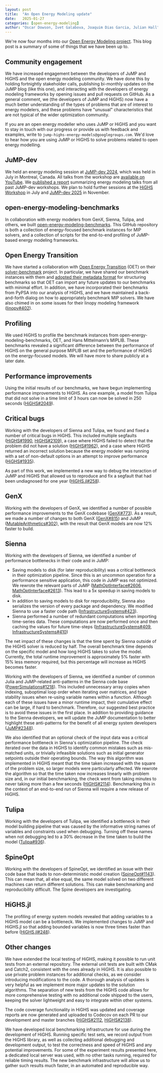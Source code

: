 ```yaml
---
layout: post
title:  "An Open Energy Modeling update"
date:   2025-01-27
categories: [open-energy-modeling]
author: "Oscar Dowson, Ivet Galabova, Joaquim Dias Garcia, Julian Hall"
---
```


We're now four months into our [Open Energy Modeling project](/announcements/open-energy-modeling/2024/09/16/oem/).
This blog post is a summary of some of things that we have been up to.

## Community engagement

We have increased engagement between the developers of JuMP and HiGHS and the
open energy modeling community. We have done this by holding fortnightly
stakeholder calls, publishing bi-monthly updates on the JuMP blog (like this
one), and interacting with the developers of energy modeling frameworks by
opening issues and pull requests on GitHub. As a general comment, we (the
developers of JuMP and HiGHS) now have a much better understanding of the types
of problems that are of interest to energy modelers, and these problems have
"unusual" characteristics that are not typical of the wider optimization
community.

If you are an open energy modeller who uses JuMP or HiGHS and you want to stay
in touch with our progress or provide us with feedback and examples, write to
`jump-highs-energy-models@googlegroups.com`. We'd love to hear how you are using
JuMP or HiGHS to solve problems related to open energy modelling.

## JuMP-dev

We held an energy modeling session at [JuMP-dev 2024](/meetings/jumpdev2024/),
which was held in July in Montreal, Canada. All talks from the workshop are
[available on YouTube](https://youtube.com/playlist?list=PLP8iPy9hna6TAzZJvloYK9NBD5qgFJ1PQ&feature=shared).
We [published a report](/open-energy-modeling/2024/09/19/open-energy-models/)
summarizing energy modeling talks from all past JuMP-dev workshops. We plan to
hold further sessions at the [HiGHS Workshop](https://workshop25.highs.dev) in
July and [JuMP-dev 2025](/meetings/jumpdev2025/) in November.

## open-energy-modeling-benchmarks

In collaboration with energy modelers from GenX, Sienna, Tulipa, and others, we
built [open-energy-modeling-benchmarks](https://github.com/jump-dev/open-energy-modeling-benchmarks).
This GitHub repository is both a collection of energy-focused benchmark
instances for MIP solvers, and a collection of scripts for the end-to-end
profiling of JuMP-based energy modeling frameworks.

## Open Energy Transition

We have started a collaboration with [Open Energy Transition](https://openenergytransition.org)
(OET) on their [solver-benchmark](https://github.com/open-energy-transition/solver-benchmark)
project. In particular, we have shared our benchmark instances with them and
[adopted their metadata format](https://github.com/jump-dev/open-energy-modeling-benchmarks/issues/42)
for structuring benchmarks so that OET can import any future updates to our
benchmarks with minimal effort. In addition, we have incorporated their
benchmarks from PyPSA into our analysis of HiGHS, and we have maintained a
back-and-forth dialog on how to appropriately benchmark MIP solvers. We have
also chimed in on some issues for their linopy modeling framework ([linopy#402](https://github.com/PyPSA/linopy/issues/402)).

## Profiling

We used HiGHS to profile the benchmark instances from
open-energy-modeling-benchmarks, OET, and Hans Mittelmann’s MIPLIB. These
benchmarks revealed a significant difference between the performance of HiGHS on
the general purpose MIPLIB set and the performance of HiGHS on the
energy-focused models. We will have more to share publicly at a later date.

## Performance improvements

Using the initial results of our benchmarks, we have begun implementing
performance improvements to HiGHS. As one example, a model from Tulipa that did
not solve in a time limit of 3 hours can now be solved in 250 seconds
([HiGHS#2049](https://github.com/ERGO-Code/HiGHS/issues/2049)).

## Critical bugs

Working with the developers of Sienna and Tulipa, we found and fixed a number of
critical bugs in HiGHS. This included multiple segfaults
([HiGHS#1990](https://github.com/ERGO-Code/HiGHS/issues/1990),
[HiGHS#2109](https://github.com/ERGO-Code/HiGHS/issues/2109)), a case where
HiGHS failed to detect that the problem did not have a solution
([HiGHS#1962](https://github.com/ERGO-Code/HiGHS/issues/1962)), and a case where
HiGHS returned an incorrect solution because the energy modeler was running with
a set of non-default options in an attempt to improve performance
([HiGHS#1935](https://github.com/ERGO-Code/HiGHS/issues/1935)).

As part of this work, we implemented a new way to debug the interaction of JuMP
and HiGHS that allowed us to reproduce and fix a segfault that had been
undiagnosed for one year
([HiGHS.jl#258](https://github.com/jump-dev/HiGHS.jl/issues/258)).

## GenX

Working with the developers of GenX, we identified a number of possible
performance improvements to the GenX codebase
([GenX#773](https://github.com/GenXProject/GenX.jl/pull/773)). As a result, we
made a number of changes to both GenX
([GenX#815](https://github.com/GenXProject/GenX.jl/pull/815)) and JuMP
([MutableArithmetics#302](https://github.com/jump-dev/MutableArithmetics.jl/issues/302)),
with the result that GenX models are now 12% faster to build.

## Sienna

Working with the developers of Sienna, we identified a number of performance
bottlenecks in their code and in JuMP:

 * Saving models to disk (for later reproducibility) was a critical bottleneck
   in their optimization pipeline. Since this is an uncommon operation for a
   performance sensitive application, this code in JuMP was not optimized. We
   rewrote the relevant parts of JuMP
   ([MathOptInterface#2606](https://github.com/jump-dev/MathOptInterface.jl/pull/2606),
   [MathOptInterface#2613](https://github.com/jump-dev/MathOptInterface.jl/pull/2613)).
   This lead to a 5x speedup in saving models to disk.
 * In addition to saving models to disk for reproducibility, Sienna also
   serializes the version of every package and dependency. We modified Sienna to
   use a faster code path
   ([InfrastructureSystems#423](https://github.com/NREL-Sienna/InfrastructureSystems.jl/pull/423)).
 * Sienna performed a number of redundant computations when importing
   time-series data. These computations are now performed once and then caching
   the values for future time-steps
   ([InfrastructureSystems#409](https://github.com/NREL-Sienna/InfrastructureSystems.jl/issues/409),
   [InfrastructureSystems#410](https://github.com/NREL-Sienna/InfrastructureSystems.jl/pull/410))

The net impact of these changes is that the time spent by Sienna outside of the
HiGHS solver is reduced by half. The overall benchmark time depends on the
specific model and how long HiGHS takes to solve the model. Currently, the total
runtime improvement is approximately 5% faster with 15% less memory required,
but this percentage will increase as HiGHS becomes faster.

Working with the developers of Sienna, we identified a number of common Julia
and JuMP-related anti-patterns in the Sienna code base
([PowerSimulations#1218](https://github.com/NREL-Sienna/PowerSimulations.jl/pull/1218)).
This included unnecessary array copies when indexing, suboptimal loop order
when iterating over matrices, and type stability issues when re-using variable
names within a function. Although each of these issues have a minor runtime
impact, their cumulative effect can be large, if hard to benchmark. Therefore,
our suggested best practice is to avoid these issues in the first place. In
addition to providing guidance to the Sienna developers, we will update the JuMP
documentation to better highlight these anti-patterns for the benefit of all
energy system developers ([JuMP#2348](https://github.com/jump-dev/JuMP.jl/issues/2348#issuecomment-2618076446)).

We also identified that an optional check of the input data was a critical
performance bottleneck in Sienna's optimization pipeline. The check iterated
over the data in HiGHS to identify common mistakes such as mis-matched units, or
trivially infeasible solutions such as initial generator setpoints outside their
operating bounds. The way this algorithm was implemented in HiGHS meant that the
time taken increased with the square of the problem size, so larger models were
particularly affected. We rewrote the algorithm so that the time taken now
increases linearly with problem size and, in our initial benchmarking, the check
went from taking minutes to never taking more than a few seconds
([HiGHS#2114](https://github.com/ERGO-Code/HiGHS/issues/2114)). Benchmarking
this in the context of an end-to-end run of Sienna will require a new release of
HiGHS.

## Tulipa

Working with the developers of Tulipa, we identified a bottleneck in their model
building pipeline that was caused by the informative string names of variables
and constraints used when debugging. Turning off these names when not debugging
led to a 30% decrease in the time taken to build the model
([Tulipa#936](https://github.com/TulipaEnergy/TulipaEnergyModel.jl/pull/936)).

## SpineOpt

Working with the developers of SpineOpt, we identified an issue with their code
base that leads to non-deterministic model creation
([SpineOpt#1143](https://github.com/spine-tools/SpineOpt.jl/issues/1143)). This
can mean that, all else equal, the same model solved on two different machines
can return different solutions. This can make benchmarking and reproducibility
difficult. The Spine developers are investigating.

## HiGHS.jl

The profiling of energy system models revealed that adding variables to a HiGHS
model can be a bottleneck. We implemented changes to JuMP and HiGHS.jl so that
adding bounded variables is now three times faster than before
([HiGHS.jl#248](https://github.com/jump-dev/HiGHS.jl/pull/248)).

## Other changes

We have extended the local testing of HiGHS, making it possible to run unit
tests from an external repository. The external unit tests are built with CMak
and Catch2, consistent with the ones already in HiGHS. It is also possible to
use private problem instances for additional checks, as we consider introducing
modifications to the code. A thorough analysis of updates is very helpful as we
implement more major updates to the solution algorithms. The separation of new
tests from the HiGHS code allows for more comprehensive testing with no
additional code shipped to the users, keeping the solver lightweight and easy to
integrate within other systems.

The code coverage functionality in HiGHS was updated and coverage reports are
now generated and uploaded to Codecov on each PR to our development and master
branches ([HiGHS#2112](https://github.com/ERGO-Code/HiGHS/issues/2112),
[HiGHS#2138](https://github.com/ERGO-Code/HiGHS/issues/2138)).

We have developed local benchmarking infrastructure for use during the
development of HiGHS. Running specific test sets, we record output from the
HiGHS library, as well as collecting additional debugging and development
output, to test the correctness and speed of HiGHS and any potential
improvements. For some of the experiment results presented here, a dedicated
local server was used, with no other tasks running, required for reliable timing
results. The new benchmark infrastructure will allow us to gather such results
much faster, in an automated and reproducible way.
